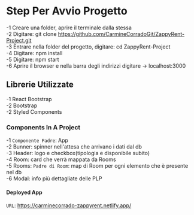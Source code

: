 # Step Per Avvio Progetto

-1 Creare una folder, aprire il terminale dalla stessa <br>
-2 Digitare: git clone https://github.com/CarmineCorradoGit/ZappyRent-Project.git <br>
-3 Entrare nella folder del progetto, digitare: cd ZappyRent-Project <br>
-4 Digitare: npm install <br>
-5 Digitare: npm start <br>
-6 Aprire il browser e nella barra degli indirizzi digitare -> localhost:3000 <br>

## Librerie Utilizzate

-1 React Bootstrap <br>
-2 Bootstrap <br>
-2 Styled Components <br>

### Components In A Project

-1 `Componente Padre`: App <br>
-2 Bunner: spinner nell'attesa che arrivano i dati dal db <br>
-3 Header: logo e checkbox(tipologia e disponibile subito) <br>
-4 Room: card che verrà mappata da Rooms <br>
-5 Rooms: `Padre di Room`: map di Room per ogni elemento che è presente nel db <br>
-6 Modal: info più dettagliate delle PLP <br>

#### Deployed App

`URL`: https://carminecorrado-zappyrent.netlify.app/
